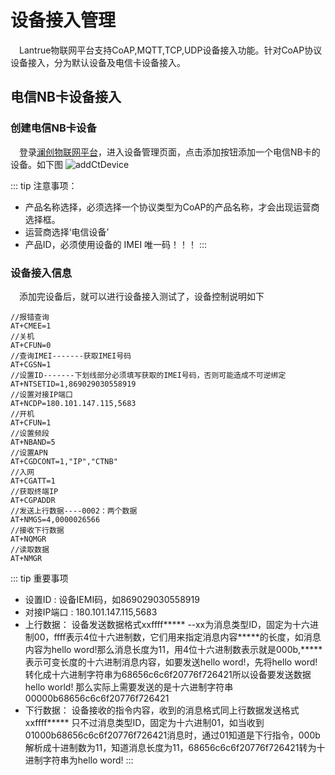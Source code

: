 # 设备接入管理

&emsp;Lantrue物联网平台支持CoAP,MQTT,TCP,UDP设备接入功能。针对CoAP协议设备接入，分为默认设备及电信卡设备接入。

## 电信NB卡设备接入

### 创建电信NB卡设备

&emsp;登录[澜创物联网平台](http://iot-api.lantrue.net "澜创物联网")，进入设备管理页面，点击添加按钮添加一个电信NB卡的设备。如下图
<img :src="$withBase('/img/ctDeviceAdd.png')" alt="addCtDevice">

::: tip 注意事项：
- 产品名称选择，必须选择一个协议类型为CoAP的产品名称，才会出现运营商选择框。
- 运营商选择‘电信设备’
- 产品ID，必须使用设备的 IMEI 唯一码！！！
:::

### 设备接入信息

&emsp;添加完设备后，就可以进行设备接入测试了，设备控制说明如下

    //报错查询
    AT+CMEE=1
    //关机
    AT+CFUN=0
    //查询IMEI-------获取IMEI号码
    AT+CGSN=1
    //设置ID-------下划线部分必须填写获取的IMEI号码，否则可能造成不可逆绑定
    AT+NTSETID=1,869029030558919
    //设置对接IP端口
    AT+NCDP=180.101.147.115,5683
    //开机
    AT+CFUN=1
    //设置频段
    AT+NBAND=5
    //设置APN
    AT+CGDCONT=1,"IP","CTNB"
    //入网
    AT+CGATT=1
    //获取终端IP
    AT+CGPADDR
    //发送上行数据----0002：两个数据
    AT+NMGS=4,0000026566
    //接收下行数据
    AT+NQMGR
    //读取数据
    AT+NMGR

::: tip 重要事项
- 设置ID : 设备IEMI码，如869029030558919
- 对接IP端口 : 180.101.147.115,5683
- 上行数据： 设备发送数据格式xxffff***** --xx为消息类型ID，固定为十六进制00，ffff表示4位十六进制数，它们用来指定消息内容*****的长度，如消息内容为hello word!那么消息长度为11，用4位十六进制数表示就是000b,*****表示可变长度的十六进制消息内容，如要发送hello word!，先将hello word!转化成十六进制字符串为68656c6c6f20776f726421所以设备要发送数据hello world! 那么实际上需要发送的是十六进制字符串00000b68656c6c6f20776f726421
- 下行数据： 设备接收的指令内容，收到的消息格式同上行数据发送格式xxffff***** 只不过消息类型ID，固定为十六进制01，如当收到01000b68656c6c6f20776f726421消息时，通过01知道是下行指令，000b解析成十进制数为11，知道消息长度为11，68656c6c6f20776f726421转为十进制字符串为hello word!
:::
